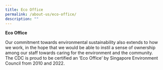 ```yaml
---
title: Eco Office
permalink: /about-us/eco-office/
description: ""
---
```

**Eco Office**

Our commitment towards environmental sustainability also extends to how we work, in the hope that we would be able to instil a sense of ownership among our staff towards caring for the environment and the community. The CDC is proud to be certified an ‘Eco Office’ by Singapore Environment Council from 2010 and 2022.